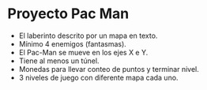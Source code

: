 # Proyecto Pac Man
- El laberinto descrito por un mapa en texto.
- Mínimo 4 enemigos (fantasmas).
- El Pac-Man se mueve en los ejes X e Y.
- Tiene al menos un túnel.
- Monedas para llevar conteo de puntos y terminar nivel.
- 3 niveles de juego con diferente mapa cada uno.

